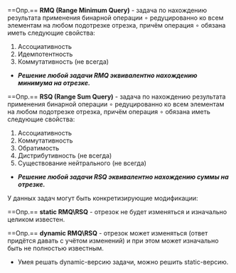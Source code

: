 ==Опр.== **RMQ (Range Minimum Query)** - задача по нахождению результата применения бинарной операции $\circ$ редуцированно ко всем элементам на любом подотрезке отрезка, причём операция $\circ$ обязана иметь следующие свойства:
1) Ассоциативность
2) Идемпотентность
3) Коммутативность (не всегда)

- ***Решение любой задачи RMQ эквивалентно нахождению минимума на отрезке.***

==Опр.== **RSQ (Range Sum Query)** - задача по нахождению результата применения бинарной операции $\circ$ редуцированно ко всем элементам на любом подотрезке отрезка, причём операция $\circ$ обязана иметь следующие свойства:
1) Ассоциативность
2) Коммутативность
3) Обратимость
4) Дистрибутивность (не всегда)
5) Существование нейтрального (не всегда)

- ***Решение любой задачи RSQ эквивалентно нахождению суммы на отрезке.***

У данных задач могут быть конкретизирующие модификации:

==Опр.== **static RMQ\RSQ** - отрезок не будет изменяться и изначально целиком известен.

==Опр.== **dynamic RMQ\RSQ** - отрезок может изменяться (ответ придётся давать с учётом изменений) и при этом может изначально быть не полностью известным.

- Умея решать dynamic-версию задачи, можно решить static-версию.
